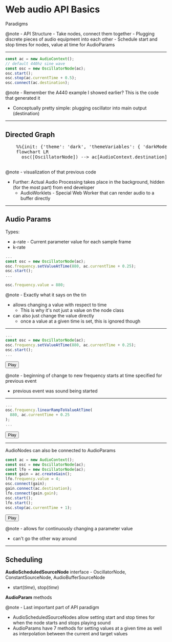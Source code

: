 # Web audio API Basics

Paradigms

@note - API Structure
    - Take nodes, connect them together
        - Plugging discrete pieces of audio equipment into each other
    - Schedule start and stop times for nodes, value at time for AudioParams

---

```js
const ac = new AudioContext();
// default 440hz sine wave
const osc = new OscillatorNode(ac);
osc.start();
osc.stop(ac.currentTime + 0.5);
osc.connect(ac.destination);
```

@note - Remember the A440 example I showed earlier? This is the code that generated it
- Conceptually pretty simple: plugging oscillator into main output (destination)

---

## Directed Graph

<div class="mermaid">
  <pre>
    %%{init: {'theme': 'dark', 'themeVariables': { 'darkMode': true }}}%%
    flowchart LR
      osc([OscillatorNode]) --> ac[AudioContext.destination]
  </pre>
</div>

@note - visualization of that previous code
- Further: Actual Audio Processing takes place in the background, hidden (for the most part) from end developer
    - AudioWorklets - Special Web Worker that can render audio to a buffer directly

---

## Audio Params

Types: 
- a-rate - Current parameter value for each sample frame
- k-rate

```js
...
const osc = new OscillatorNode(ac);
osc.frequency.setValueAtTime(880, ac.currentTime + 0.25);
osc.start();
...
```

```js
osc.frequency.value = 880;
```

@note - Exactly what it says on the tin
- allows changing a value with respect to time
  - This is why it's not just a value on the node class
- can also just change the value directly
  - once a value at a given time is set, this is ignored though

---

```js
...
const osc = new OscillatorNode(ac);
osc.frequency.setValueAtTime(880, ac.currentTime + 0.25);
osc.start();
...
```

<button onclick="s03_e01()">Play</button>

@note - beginning of change to new frequency starts at time specified for previous event
  - previous event was sound being started

---

```js
...
osc.frequency.linearRampToValueAtTime(
  880, ac.currentTime + 0.25
);
...
```

<button onclick="s03_e02()">Play</button>

---

AudioNodes can also be connected to AudioParams

```js
const ac = new AudioContext();
const osc = new OscillatorNode(ac);
const lfo = new OscillatorNode(ac);
const gain = ac.createGain();
lfo.frequency.value = 4;
osc.connect(gain);
gain.connect(ac.destination);
lfo.connect(gain.gain);
osc.start();
lfo.start();
osc.stop(ac.currentTime + 1);
```

<button onclick="s03_e03()">Play</button>

@note - allows for continuously changing a parameter value 
- can't go the other way around

---

## Scheduling

__AudioScheduledSourceNode__ interface - OscillatorNode, ConstantSourceNode, AudioBufferSourceNode
- start(_time_), stop(_time_)
  
__AudioParam__ methods

@note - Last important part of API paradigm
- AudioScheduledSourceNodes allow setting start and stop times for when the node starts and stops playing sound
- AudioParams have 7 methods for setting values at a given time as well as interpolation between the current and target values
